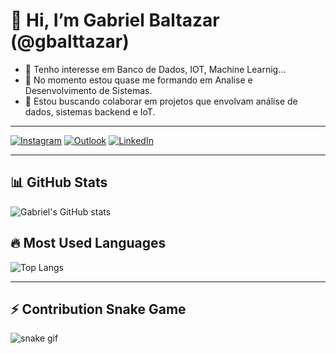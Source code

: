 # 👋 Hi, I’m Gabriel Baltazar (@gbalttazar)

- 👀 Tenho interesse em Banco de Dados, IOT, Machine Learnig...
- 🌱 No momento estou quase me formando em Analise e Desenvolvimento de Sistemas.
- 💞️ Estou buscando colaborar em projetos que envolvam análise de dados, sistemas backend e IoT.

---

[![Instagram](https://img.shields.io/badge/Instagram-E4405F?style=for-the-badge&logo=instagram&logoColor=white)](https://www.instagram.com/gbalttazar_)
[![Outlook](https://img.shields.io/badge/Outlook-0078D4?style=for-the-badge&logo=microsoft-outlook&logoColor=white)](mailto:baltazar.sit@outlook.com)
[![LinkedIn](https://img.shields.io/badge/LinkedIn-0077B5?style=for-the-badge&logo=linkedin&logoColor=white)](https://www.linkedin.com/in/gabriel-baltazar-10a1422a4/)

---

## 📊 GitHub Stats

![Gabriel's GitHub stats](https://github-readme-stats.vercel.app/api?username=gbalttazar&show_icons=true&theme=dark&hide_border=true)

## 🔥 Most Used Languages

![Top Langs](https://github-readme-stats.vercel.app/api/top-langs/?username=gbalttazar&layout=compact&theme=dark&hide_border=true)

---

## ⚡ Contribution Snake Game

![snake gif](https://github.com/gbalttazar/gbalttazar/blob/output/github-contribution-grid-snake.svg)
